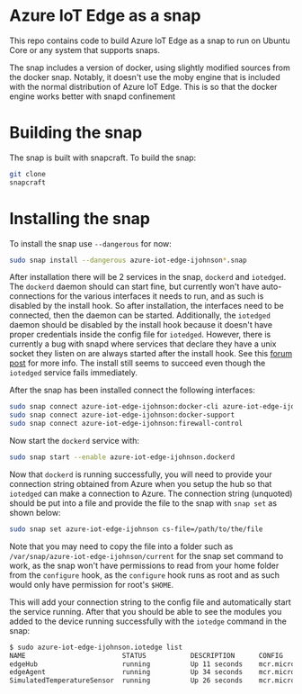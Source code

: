 # Azure IoT Edge as a snap

This repo contains code to build Azure IoT Edge as a snap to run on Ubuntu Core or any system that supports snaps.

The snap includes a version of docker, using slightly modified sources from the docker snap. Notably, it doesn't use the moby engine that is included with the normal distribution of Azure IoT Edge. This is so that the docker engine works better with snapd confinement

# Building the snap

The snap is built with snapcraft. To build the snap:

```bash
git clone 
snapcraft
```

# Installing the snap

To install the snap use `--dangerous` for now:

```bash
sudo snap install --dangerous azure-iot-edge-ijohnson*.snap
```

After installation there will be 2 services in the snap, `dockerd` and `iotedged`. The `dockerd` daemon should can start fine, but currently won't have auto-connections for the various interfaces it needs to run, and as such is disabled by the install hook. So after installation, the interfaces need to be connected, then the daemon can be started. Additionally, the `iotedged` daemon should be disabled by the install hook because it doesn't have proper credentials inside the config file for `iotedged`. However, there is currently a bug with snapd where services that declare they have a unix socket they listen on are always started after the install hook. See this [forum post](https://forum.snapcraft.io/t/how-to-manage-services-with-sockets-timers/7904) for more info. The install still seems to succeed even though the `iotedged` service fails immediately. 

After the snap has been installed connect the following interfaces:

```bash
sudo snap connect azure-iot-edge-ijohnson:docker-cli azure-iot-edge-ijohnson:docker-daemon
sudo snap connect azure-iot-edge-ijohnson:docker-support
sudo snap connect azure-iot-edge-ijohnson:firewall-control
```

Now start the `dockerd` service with:

```bash
sudo snap start --enable azure-iot-edge-ijohnson.dockerd
```

Now that `dockerd` is running successfully, you will need to provide your connection string obtained from Azure when you setup the hub so that `iotedged` can make a connection to Azure. The connection string (unquoted) should be put into a file and provide the file to the snap with `snap set` as shown below:

```bash
sudo snap set azure-iot-edge-ijohnson cs-file=/path/to/the/file
```

Note that you may need to copy the file into a folder such as `/var/snap/azure-iot-edge-ijohnson/current` for the snap set command to work, as the snap won't have permissions to read from your home folder from the `configure` hook, as the `configure` hook runs as root and as such would only have permission for root's `$HOME`.

This will add your connection string to the config file and automatically start the service running. After that you should be able to see the modules you added to the device running successfully with the `iotedge` command in the snap:

```bash
$ sudo azure-iot-edge-ijohnson.iotedge list
NAME                        STATUS           DESCRIPTION      CONFIG
edgeHub                     running          Up 11 seconds    mcr.microsoft.com/azureiotedge-hub:1.0
edgeAgent                   running          Up 34 seconds    mcr.microsoft.com/azureiotedge-agent:1.0
SimulatedTemperatureSensor  running          Up 26 seconds    mcr.microsoft.com/azureiotedge-simulated-temperature-sensor:1.0
```
